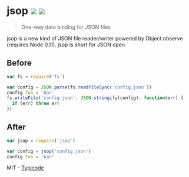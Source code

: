 # jsop [![](https://badge.fury.io/js/jsop.svg)](http://badge.fury.io/js/jsop) [![](https://travis-ci.org/typicode/jsop.svg?branch=master)](https://travis-ci.org/typicode/jsop)

> One-way data binding for JSON files

jsop is a new kind of JSON file reader/writer powered by Object.observe (requires Node 0.11). jsop is short for JSON open.

## Before

```javascript
var fs = require('fs')

var config = JSON.parse(fs.readFileSync('config.json'))
config.foo = 'bar'
fs.writeFile('config.json', JSON.stringify(config), function(err) {
  if (err) throw err
})
```

## After

```javascript
var jsop = require('jsop')

var config = jsop('config.json')
config.foo = 'bar'
```

MIT - [Typicode](https://github.com/typicode)

